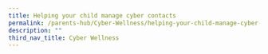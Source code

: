 ```yaml
---
title: Helping your child manage cyber contacts
permalink: /parents-hub/Cyber-Wellness/helping-your-child-manage-cyber-contacts
description: ""
third_nav_title: Cyber Wellness
---
```

